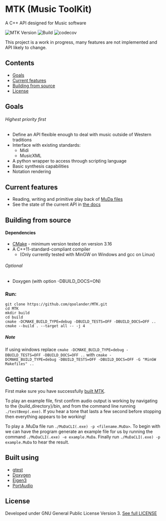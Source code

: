 # MTK (Music ToolKit)
A C++ API designed for Music software

![MTK Version](https://img.shields.io/github/v/tag/qoolander/MTK?label=Version)
![Build](https://github.com/qoolander/MTK/workflows/Build/badge.svg?branch=Development)
![codecov](https://codecov.io/gh/qoolander/MTK/branch/Development/graph/badge.svg)

This project is a work in progress, many features are not implemented and API likely to change. 

## Contents
* [Goals](#goals)
* [Current features](#current-features)
* [Building from source](#building-from-source)
* [License](#license)
 

## Goals
###### Highest priority first
* Define an API flexible enough to deal with music outside of Western traditions
* Interface with existing standards: 
    * Midi
    * MusicXML
* A python wrapper to access through scripting language
* Basic synthesis capabilities
* Notation rendering 
 
## Current features
* Reading, writing and primitive play back of  [MuDa files](https://qoolander.github.io/MTK/MuDaSpec.xhtml)
* See the state of the current API in [the docs](https://qoolander.github.io/MTK/classes.xhtml)
 
## Building from source
#### Dependencies
* [CMake](https://gitlab.kitware.com/cmake/cmake) - minimum version tested on version 3.16
* A C++11-standard-compliant compiler
    * (Only currently tested with MinGW on Windows and gcc on Linux)
###### Optional
* Doxygen (with option -DBUILD_DOCS=ON)
  
### Run:
```
git clone https://github.com/qoolander/MTK.git
cd MTK
mkdir build
cd build
cmake -DCMAKE_BUILD_TYPE=debug -DBUILD_TESTS=OFF -DBUILD_DOCS=OFF ..
cmake --build . --target all -- -j 4
```
##### Note
If using windows replace
```cmake -DCMAKE_BUILD_TYPE=debug -DBUILD_TESTS=OFF -DBUILD_DOCS=OFF ..``` with ```cmake -DCMAKE_BUILD_TYPE=debug -DBUILD_TESTS=OFF -DBUILD_DOCS=OFF -G "MinGW Makefiles" ..```
 
## Getting started
 
First make sure you have successfully [built MTK](#building-from-source). 

To play an example file, first confirm audio output is working by navigating to the {build_directory}/bin, and from the command line running `./testBeep(.exe)`.
If you hear a tone that lasts a few second before stopping then everything appears to be working!

To play a .MuDa file run `./MuDaCLI(.exe) -p <filename.MuDa>`. To begin with we can have the program generate an example file for us by running the command `./MuDaCLI(.exe) -e example.MuDa`. Finally run `./MuDaCLI(.exe) -p example.MuDa` to hear the result.
 
## Built using
* [gtest](https://github.com/google/googletest)
* [Doxygen](https://github.com/doxygen/doxygen)
* [Eigen3](https://gitlab.com/libeigen/eigen)
* [PortAudio](http://portaudio.com/docs/v19-doxydocs/index.html)

## License
Developed under GNU General Public License Version 3. [See full LICENSE](LICENSE) 
 

